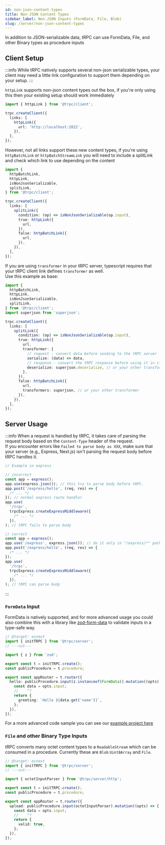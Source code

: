 ```yaml
---
id: non-json-content-types
title: Non-JSON Content Types
sidebar_label: Non-JSON Inputs (FormData, File, Blob)
slug: /server/non-json-content-types
---
```


In addition to JSON-serializable data, tRPC can use FormData, File, and other Binary types as procedure inputs

## Client Setup

:::info
While tRPC natively supports several non-json serializable types, your client may need a little link configuration to support them depending on your setup.
:::

`httpLink` supports non-json content types out the box, if you're only using this then your existing setup should work immediately

```ts
import { httpLink } from '@trpc/client';

trpc.createClient({
  links: [
    httpLink({
      url: 'http://localhost:2022',
    }),
  ],
});
```

However, not all links support these new content types, if you're using `httpBatchLink` or `httpBatchStreamLink` you will need to include a splitLink and check which link to use depending on the content

```ts
import {
  httpBatchLink,
  httpLink,
  isNonJsonSerializable,
  splitLink,
} from '@trpc/client';

trpc.createClient({
  links: [
    splitLink({
      condition: (op) => isNonJsonSerializable(op.input),
      true: httpLink({
        url,
      }),
      false: httpBatchLink({
        url,
      }),
    }),
  ],
});
```

If you are using `transformer` in your tRPC server, typescript requires that your tRPC client link defines `transformer` as well.  
Use this example as base:

```ts
import {
  httpBatchLink,
  httpLink,
  isNonJsonSerializable,
  splitLink,
} from '@trpc/client';
import superjson from 'superjson';

trpc.createClient({
  links: [
    splitLink({
      condition: (op) => isNonJsonSerializable(op.input),
      true: httpLink({
        url,
        transformer: {
          // request - convert data before sending to the tRPC server
          serialize: (data) => data,
          // response - convert the tRPC response before using it in client
          deserialize: superjson.deserialize, // or your other transformer
        },
      }),
      false: httpBatchLink({
        url,
        transformers: superjson, // or your other transformer
      }),
    }),
  ],
});
```

## Server Usage

:::info
When a request is handled by tRPC, it takes care of parsing the request body based on the `Content-Type` header of the request.  
If you encounter errors like `Failed to parse body as XXX`, make sure that your server (e.g., Express, Next.js) isn't parsing the request body before tRPC handles it.

```ts
// Example in express

// incorrect
const app = express();
app.use(express.json()); // this try to parse body before tRPC.
app.post('/express/hello', (req, res) => {
  /* ... */
}); // normal express route handler
app.use(
  '/trpc',
  trpcExpress.createExpressMiddleware({
    /* ... */
  }),
); // tRPC fails to parse body

// correct
const app = express();
app.use('/express', express.json()); // do it only in "/express/*" path
app.post('/express/hello', (req, res) => {
  /* ... */
});
app.use(
  '/trpc',
  trpcExpress.createExpressMiddleware({
    /* ... */
  }),
); // tRPC can parse body
```

:::

### `FormData` Input

FormData is natively supported, and for more advanced usage you could also combine this with a library like [zod-form-data](https://www.npmjs.com/package/zod-form-data) to validate inputs in a type-safe way.

```ts twoslash
// @target: esnext
import { initTRPC } from '@trpc/server';
// ---cut---

import { z } from 'zod';

export const t = initTRPC.create();
const publicProcedure = t.procedure;

export const appRouter = t.router({
  hello: publicProcedure.input(z.instanceof(FormData)).mutation((opts) => {
    const data = opts.input;
    //    ^?
    return {
      greeting: `Hello ${data.get('name')}`,
    };
  }),
});
```

For a more advanced code sample you can see our [example project here](https://github.com/juliusmarminge/trpc-interop/blob/66aa760141030ffc421cae1a3bda9b5f1ab340b6/src/server.ts#L28-L43)

### `File` and other Binary Type Inputs

tRPC converts many octet content types to a `ReadableStream` which can be consumed in a procedure. Currently these are `Blob` `Uint8Array` and `File`.

```ts twoslash
// @target: esnext
import { initTRPC } from '@trpc/server';
// ---cut---

import { octetInputParser } from '@trpc/server/http';

export const t = initTRPC.create();
const publicProcedure = t.procedure;

export const appRouter = t.router({
  upload: publicProcedure.input(octetInputParser).mutation((opts) => {
    const data = opts.input;
    //    ^?
    return {
      valid: true,
    };
  }),
});
```
